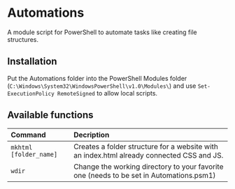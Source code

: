 # Automations
A module script for PowerShell to automate tasks like creating file structures.

## Installation
Put the Automations folder into the PowerShell Modules folder (`C:\Windows\System32\WindowsPowerShell\v1.0\Modules\`) and use `Set-ExecutionPolicy RemoteSigned` to allow local scripts.

## Available functions
| Command | Decription |
| :--- | :--- |
| <nobreak>`mkhtml [folder_name]`</nobreak> | Creates a folder structure for a website with an index.html already connected CSS and JS. |
| `wdir` | Change the working directory to your favorite one (needs to be set in Automations.psm1) |
